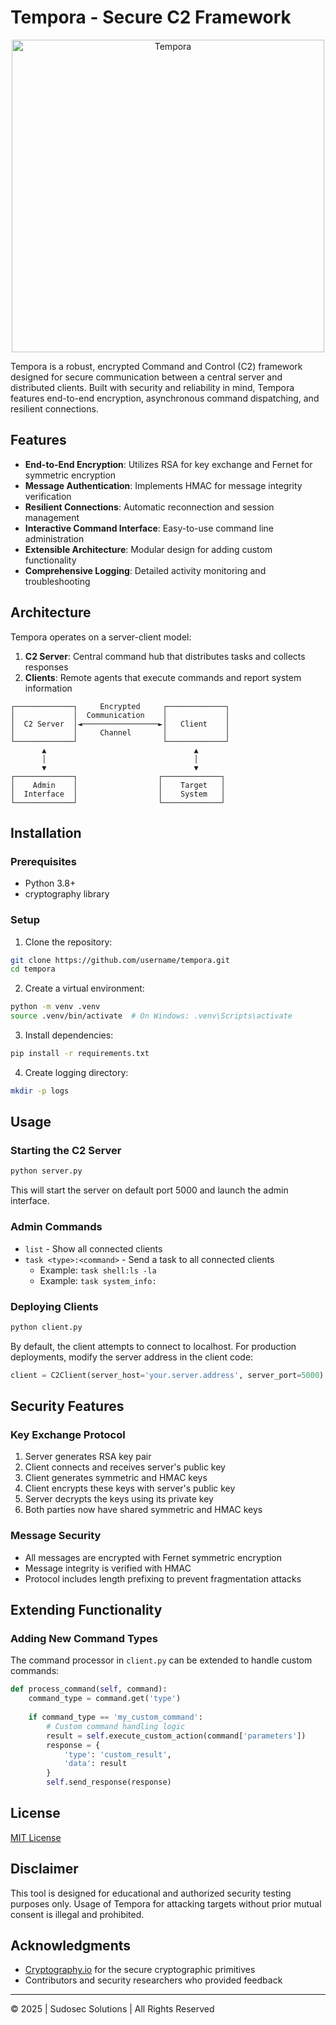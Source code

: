 # Tempora - Secure C2 Framework

<div align="center">
  <img src="https://github.com/sud0gh0st-pwn/T3mp0ra_C2/blob/main/.github/img/Logo.png?raw=true" alt="Tempora" style="width:500px;"/>
</div>

Tempora is a robust, encrypted Command and Control (C2) framework designed for secure communication between a central server and distributed clients. Built with security and reliability in mind, Tempora features end-to-end encryption, asynchronous command dispatching, and resilient connections.

## Features

- **End-to-End Encryption**: Utilizes RSA for key exchange and Fernet for symmetric encryption
- **Message Authentication**: Implements HMAC for message integrity verification
- **Resilient Connections**: Automatic reconnection and session management
- **Interactive Command Interface**: Easy-to-use command line administration
- **Extensible Architecture**: Modular design for adding custom functionality
- **Comprehensive Logging**: Detailed activity monitoring and troubleshooting

## Architecture

Tempora operates on a server-client model:

1. **C2 Server**: Central command hub that distributes tasks and collects responses
2. **Clients**: Remote agents that execute commands and report system information

```
┌─────────────┐     Encrypted     ┌─────────────┐
│             │  Communication    │             │
│  C2 Server  │◄─────────────────►│   Client    │
│             │     Channel       │             │
└─────────────┘                   └─────────────┘
       ▲                                 ▲
       │                                 │
       ▼                                 ▼
┌─────────────┐                  ┌─────────────┐
│    Admin    │                  │    Target   │
│  Interface  │                  │    System   │
└─────────────┘                  └─────────────┘
```

## Installation

### Prerequisites

- Python 3.8+
- cryptography library

### Setup

1. Clone the repository:
```bash
git clone https://github.com/username/tempora.git
cd tempora
```

2. Create a virtual environment:
```bash
python -m venv .venv
source .venv/bin/activate  # On Windows: .venv\Scripts\activate
```

3. Install dependencies:
```bash
pip install -r requirements.txt
```

4. Create logging directory:
```bash
mkdir -p logs
```

## Usage

### Starting the C2 Server

```bash
python server.py
```

This will start the server on default port 5000 and launch the admin interface.

### Admin Commands

- `list` - Show all connected clients
- `task <type>:<command>` - Send a task to all connected clients
  - Example: `task shell:ls -la`
  - Example: `task system_info:`

### Deploying Clients

```bash
python client.py
```

By default, the client attempts to connect to localhost. For production deployments, modify the server address in the client code:

```python
client = C2Client(server_host='your.server.address', server_port=5000)
```

## Security Features

### Key Exchange Protocol

1. Server generates RSA key pair
2. Client connects and receives server's public key
3. Client generates symmetric and HMAC keys
4. Client encrypts these keys with server's public key
5. Server decrypts the keys using its private key
6. Both parties now have shared symmetric and HMAC keys

### Message Security

- All messages are encrypted with Fernet symmetric encryption
- Message integrity is verified with HMAC
- Protocol includes length prefixing to prevent fragmentation attacks

## Extending Functionality

### Adding New Command Types

The command processor in `client.py` can be extended to handle custom commands:

```python
def process_command(self, command):
    command_type = command.get('type')
    
    if command_type == 'my_custom_command':
        # Custom command handling logic
        result = self.execute_custom_action(command['parameters'])
        response = {
            'type': 'custom_result',
            'data': result
        }
        self.send_response(response)
```

## License

[MIT License](LICENSE)

## Disclaimer

This tool is designed for educational and authorized security testing purposes only. Usage of Tempora for attacking targets without prior mutual consent is illegal and prohibited.

## Acknowledgments

- [Cryptography.io](https://cryptography.io/) for the secure cryptographic primitives
- Contributors and security researchers who provided feedback

---

© 2025 | Sudosec Solutions | All Rights Reserved
